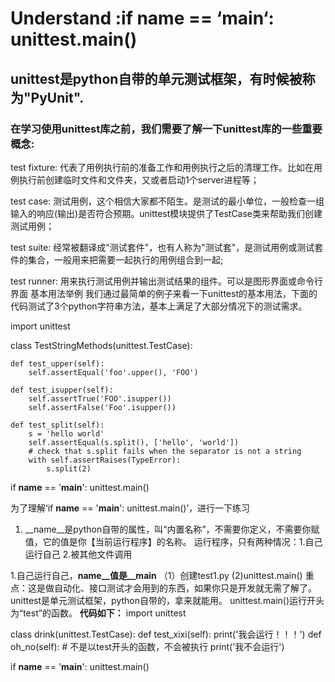 # Understand :if __name__ == ‘__main__‘: unittest.main()
## unittest是python自带的单元测试框架，有时候被称为"PyUnit".
### 在学习使用unittest库之前，我们需要了解一下unittest库的一些重要概念:
test fixture:
代表了用例执行前的准备工作和用例执行之后的清理工作。比如在用例执行前创建临时文件和文件夹，又或者启动1个server进程等；

test case:
测试用例，这个相信大家都不陌生。是测试的最小单位，一般检查一组输入的响应(输出)是否符合预期。unittest模块提供了TestCase类来帮助我们创建测试用例；

test suite:
经常被翻译成"测试套件"，也有人称为"测试套"，是测试用例或测试套件的集合，一般用来把需要一起执行的用例组合到一起;

test runner:
用来执行测试用例并输出测试结果的组件。可以是图形界面或命令行界面
基本用法举例
我们通过最简单的例子来看一下unittest的基本用法，下面的代码测试了3个python字符串方法，基本上满足了大部分情况下的测试需求。

import unittest

class TestStringMethods(unittest.TestCase):

    def test_upper(self):
        self.assertEqual('foo'.upper(), 'FOO')

    def test_isupper(self):
        self.assertTrue('FOO'.isupper())
        self.assertFalse('Foo'.isupper())

    def test_split(self):
        s = 'hello world'
        self.assertEqual(s.split(), ['hello', 'world'])
        # check that s.split fails when the separator is not a string
        with self.assertRaises(TypeError):
            s.split(2)

if __name__ == '__main__':
    unittest.main()

为了理解‘if __name__ == '__main__':
    unittest.main()’，进行一下练习

1. __name__是python自带的属性，叫“内置名称”，不需要你定义，不需要你赋值，它的值是你【当前运行程序】的名称。
运行程序，只有两种情况：1.自己运行自己 2.被其他文件调用

1.自己运行自己，__name__值是__main__
（1）创建test1.py
 (2)unittest.main()
重点：这是做自动化、接口测试才会用到的东西，如果你只是开发就无需了解了。
unittest是单元测试框架，python自带的，拿来就能用。
unittest.main()运行开头为“test”的函数。
**代码如下：**
import unittest

class drink(unittest.TestCase):
    def test_xixi(self):
        print('我会运行！！！')
    def oh_no(self): # 不是以test开头的函数，不会被执行
        print('我不会运行')
        
if __name__ == '__main__':
    unittest.main()




